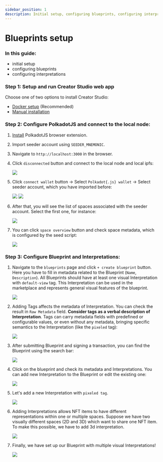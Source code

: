 ```yaml
---
sidebar_position: 1
description: Initial setup, configuring blueprints, configuring interpretations.
---
```


# Blueprints setup

### In this guide:
- initial setup
- configuring blueprints 
- configuring interpretations

### Step 1: Setup and run Creator Studio web app

Choose one of two options to install Creator Studio:
- [Docker setup](../asylum-ui/creator-studio/installation-docker) (Recommended)
- [Manual installation](../asylum-ui/creator-studio/installation-manual)

### Step 2: Configure PolkadotJS and connect to the local node:

1. [Install](https://polkadot.js.org/extension/) PolkadotJS browser extension.

2. Import seeder account using `SEEDER_MNEMONIC`.

3. Navigate to `http://localhost:3000` in the browser.

4. Click `disconnected` button and connect to the local node and local ipfs:

   ![](img/blueprint-setup/node-connection.png)

5. Click `connect wallet` button -> Select `Polkadot{.js} wallet` -> Select seeder account, which you have imported before:

   ![](img/blueprint-setup/node-select-extension.png)
   ![](img/blueprint-setup/node-select-wallet.png)

6. After that, you will see the list of spaces associated with the seeder account. Select the first one, for instance:

   ![](img/blueprint-setup/game-selected.png)

7. You can click `space overview` button and check space metadata, which is configured by the seed script:

   ![](img/blueprint-setup/space-overview.png)

### Step 3: Configure Blueprint and Interpretations:

1. Navigate to the `blueprints` page and click `+ create blueprint` button. Here you have to fill in metadata related to the Blueprint (`Name`, `Description`). All Blueprints should have at least one visual Interpretation with `default-view` tag. This Interpretation can be used in the marketplace and represents general visual features of the blueprint.

   ![](img/blueprint-setup/adding-blueprint.png)

2. Adding Tags affects the metadata of Interpretation. You can check the result in `Raw Metadata` field. **Consider tags as a verbal description of Interpretation**. Tags can carry metadata fields with predefined or configurable values, or even without any metadata, bringing specific semantics to the Interpretation (like the `pixeled` tag):  
   
   ![](img/blueprint-setup/raw-metadata.png)

3. After submitting Blueprint and signing a transaction, you can find the Blueprint using the search bar:
   
   ![](img/blueprint-setup/search.png)

4. Click on the blueprint and check its metadata and Interpretations. You can add new Interpretation to the Blueprint or edit the existing one:
   
   ![](img/blueprint-setup/blueprint-overview.png)

5. Let's add a new Interpretation with `pixeled tag`.

   ![](img/blueprint-setup/interpretation-pixel.png)

6. Adding Interpretations allows NFT items to have different representations within one or multiple spaces. Suppose we have two visually different spaces (2D and 3D) which want to share one NFT item. To make this possible, we have to add 3d interpretation.
   
   ![](img/blueprint-setup/rapier-3dmodel.png)

7. Finally, we have set up our Blueprint with multiple visual Interpretations!

   ![](img/blueprint-setup/blueprint-final.png)

